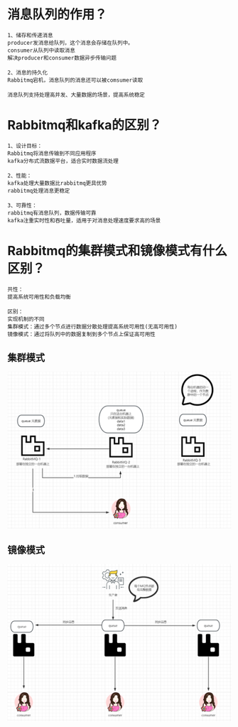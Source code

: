 # 消息队列的作用？

```
1、储存和传递消息
producer发消息给队列，这个消息会存储在队列中。
consumer从队列中读取消息
解决producer和consumer数据异步传输问题

2、消息的持久化
Rabbitmq宕机，消息队列的消息还可以被comsumer读取

消息队列支持处理高并发、大量数据的场景，提高系统稳定
```

# Rabbitmq和kafka的区别？

```
1、设计目标：
Rabbitmq将消息传输到不同应用程序
kafka分布式流数据平台，适合实时数据流处理

2、性能：
kafka处理大量数据比rabbitmq更具优势
rabbitmq处理消息更稳定

3、可靠性：
rabbitmq有消息队列，数据传输可靠
kafka注重实时性和吞吐量，适用于对消息处理速度要求高的场景
```

# Rabbitmq的集群模式和镜像模式有什么区别？

```
共性：
提高系统可用性和负载均衡

区别：
实现机制的不同
集群模式：通过多个节点进行数据分散处理提高系统可用性(无高可用性)
镜像模式：通过将队列中的数据复制到多个节点上保证高可用性
```

## 集群模式



![image-20230511203943040](assets/Rabbitmq/image-20230511203943040.png)

## 镜像模式

![image-20230511210433017](assets/Rabbitmq/image-20230511210433017.png)
